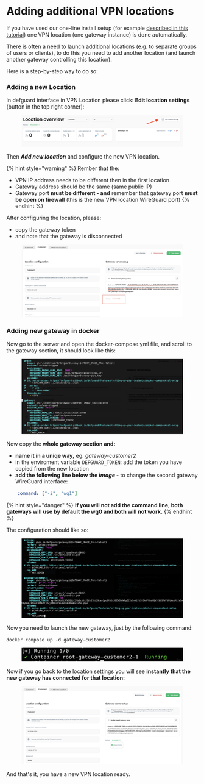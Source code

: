 # Adding additional VPN locations

If you have used our one-line install setup (for example [described in this tutorial](./)) one VPN location (one gateway instance) is done automatically.

There is often a need to launch additional locations (e.g. to separate groups of users or clients), to do this you need to add another location (and launch another gateway controlling this location).

Here is a step-by-step way to do so:

### Adding a new Location

In defguard interface in VPN Location please click: **Edit location settings** (button in the top right corner):

<figure><img src="../../.gitbook/assets/Screenshot 2024-08-15 at 21.40.38.png" alt=""><figcaption></figcaption></figure>

Then _**Add new location**_ and configure the new VPN location.

{% hint style="warning" %}
Rember that the:

* VPN IP address needs to be different then in the first location
* Gateway address should be the same (same public IP)
* Gateway port **must be different - and** remember that gateway port **must be open on firewall** (this is the new VPN location WireGuard port)
{% endhint %}

After configuring the location, please:

* copy the gateway token
* and note that the gateway is disconnected

<figure><img src="../../.gitbook/assets/Screenshot 2024-08-15 at 21.28.25.png" alt=""><figcaption></figcaption></figure>

### Adding new gateway in docker

Now go to the server and open the docker-compose.yml file, and scroll to the gateway section, it should look like this:

<figure><img src="../../.gitbook/assets/docker-gw1.png" alt=""><figcaption></figcaption></figure>

Now copy the **whole gateway section and:**

* **name it in a uniqe way,** eg. _gateway-customer2_&#x20;
* in the enviroment variable `DEFGUARD_TOKEN`: add the token you have copied from the new location
* **add the following line below the **_**image**_** -** to change the second gateway WireGuard interface:

```yaml
    command: ["-i", "wg1"]
```

{% hint style="danger" %}
**If you will not add the command line, both gateways will use by default the wg0 and both will not work.**
{% endhint %}

The configuration should like so:

<figure><img src="../../.gitbook/assets/Screenshot 2024-09-02 at 21.17.14.png" alt=""><figcaption></figcaption></figure>

Now you need to launch the new gateway, just by the following command:

```
docker compose up -d gateway-customer2
```

<figure><img src="../../.gitbook/assets/Screenshot 2024-08-15 at 21.54.02.png" alt=""><figcaption></figcaption></figure>

Now if you go back to the location settings you will see **instantly that the new gateway has connected for that location:**



<figure><img src="../../.gitbook/assets/Screenshot 2024-08-15 at 21.29.37.png" alt=""><figcaption></figcaption></figure>

And that's it, you have a new VPN location ready.
